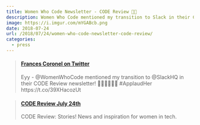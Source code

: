 ```yaml
---
title: Women Who Code Newsletter - CODE Review 👏🏽️
description: Women Who Code mentioned my transition to Slack in their CODE Review newsletter.
image: https://i.imgur.com/mYGABcb.png
date: 2018-07-24
url: /2018/07/24/women-who-code-newsletter-code-review/
categories:
  - press
---
```


<blockquote class="embedly-card"><h4><a href="https://twitter.com/fvcproductions/status/1023417226202759169">Frances Coronel on Twitter</a></h4><p>Eyy - @WomenWhoCode mentioned my transition to @SlackHQ in their CODE Review newsletter! 👏🏽👏🏽👏🏽 #ApplaudHer https://t.co/39XHacozUt</p></blockquote>
<script async src="//cdn.embedly.com/widgets/platform.js" charset="UTF-8"></script>

<blockquote class="embedly-card"><h4><a href="https://mailchi.mp/19842f352f9b/d8icgiexg0-869625?e=f408c95526">CODE Review July 24th</a></h4><p>CODE Review: Stories! News and inspiration for women in tech.</p></blockquote>
<script async src="//cdn.embedly.com/widgets/platform.js" charset="UTF-8"></script>
